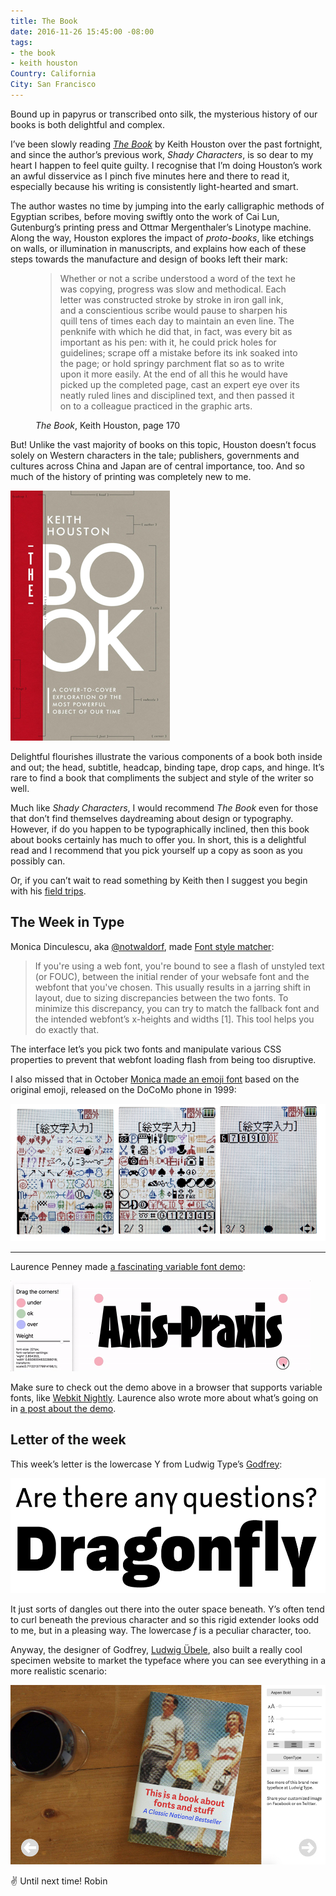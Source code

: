 ```yaml
---
title: The Book
date: 2016-11-26 15:45:00 -08:00
tags:
- the book
- keith houston
Country: California
City: San Francisco
---
```


Bound up in papyrus or transcribed onto silk, the mysterious history of our books is both delightful and complex.

<p>I’ve been slowly reading <a href="http://www.shadycharacters.co.uk/books/"><em>The Book</em></a> by Keith Houston over the past fortnight, and since the author’s previous work, <em>Shady Characters</em>, is so dear to my heart I happen to feel quite guilty. I recognise that I’m doing Houston’s work an awful disservice as I pinch five minutes here and there to read it, especially because his writing is consistently light-hearted and smart.</p>

<p>The author wastes no time by jumping into the early calligraphic methods of Egyptian scribes, before moving swiftly onto the work of Cai Lun, Gutenburg’s printing press and Ottmar Mergenthaler’s Linotype machine. Along the way, Houston explores the impact of <em>proto-books</em>, like etchings on walls, or illumination in manuscripts, and explains how each of these steps towards the manufacture and design of books left their mark:</p> 

<figure>
  <blockquote>
    <p>Whether or not a scribe understood a word of the text he was copying, progress was slow and methodical. Each letter was constructed stroke by stroke in iron gall ink, and a conscientious scribe would pause to sharpen his quill tens of times each day to maintain an even line. The penknife with which he did that, in fact, was every bit as important as his pen: with it, he could prick holes for guidelines; scrape off a mistake before its ink soaked into the page; or hold springy parchment flat so as to write upon it more easily. At the end of all this he would have picked up the completed page, cast an expert eye over its neatly ruled lines and disciplined text, and then passed it on to a colleague practiced in the graphic arts.</p>
   </blockquote>
   <figcaption>
     <p><em>The Book</em>, Keith Houston, page 170</p>
   </figcaption>
</figure>

But! Unlike the vast majority of books on this topic, Houston doesn’t focus solely on Western characters in the tale; publishers, governments and cultures across China and Japan are of central importance, too. And so much of the history of printing was completely new to me. 

![book.jpg](/uploads/book.jpg)

Delightful flourishes illustrate the various components of a book both inside and out; the head, subtitle, headcap, binding tape, drop caps, and hinge. It’s rare to find a book that compliments the subject and style of the writer so well.

<p>Much like <em>Shady Characters</em>, I would recommend <em>The Book</em> even for those that don’t find themselves daydreaming about design or typography. However, if do you happen to be typographically inclined, then this book about books certainly has much to offer you. In short, this is a delightful read and I recommend that you pick yourself up a copy as soon as you possibly can. </p> 

Or, if you can’t wait to read something by Keith then I suggest you begin with his [field trips](http://www.shadycharacters.co.uk/2014/11/pompeii-trip/).



## The Week in Type

Monica Dinculescu, aka [@notwaldorf](https://twitter.com/notwaldorf), made [Font style matcher](https://meowni.ca/font-style-matcher/): 

> If you're using a web font, you're bound to see a flash of unstyled text (or FOUC), between the initial render of your websafe font and the webfont that you've chosen. This usually results in a jarring shift in layout, due to sizing discrepancies between the two fonts. To minimize this discrepancy, you can try to match the fallback font and the intended webfont’s x-heights and widths [1]. This tool helps you do exactly that.

The interface let’s you pick two fonts and manipulate various CSS properties to prevent that webfont loading flash from being too disruptive.

I also missed that in October [Monica made an emoji font](https://meowni.ca/posts/og-emoji-font/) based on the original emoji, released on the DoCoMo phone in 1999:

![docomo.jpg](/uploads/docomo.jpg)

***

Laurence Penney made [a fascinating variable font demo](http://www.axis-praxis.org/demo.php?id=3): 

![variable-font-ae3ef4.gif](/uploads/variable-font-ae3ef4.gif)

Make sure to check out the demo above in a browser that supports variable fonts, like [Webkit Nightly](https://webkit.org/nightly/). Laurence also wrote more about what’s going on in [a post about the demo](http://www.axis-praxis.org/blog/2016-11-24/10/demo-resize-textbox-with-variable-fonts).

## Letter of the week

This week’s letter is the lowercase Y from Ludwig Type’s [Godfrey](https://www.ludwigtype.de/fonts/godfrey/overview): 

![Godfrey](/uploads/godfrey.jpg)

It just sorts of dangles out there into the outer space beneath. Y’s often tend to curl beneath the previous character and so this rigid extender looks odd to me, but in a pleasing way. The lowercase *f* is a peculiar character, too.

Anyway, the designer of Godfrey, [Ludwig Übele](https://twitter.com/LudwigType), also built a really cool specimen website to market the typeface where you can see everything in a more realistic scenario:

![Godfrey specimen](/uploads/godfrey-specimen.jpg)

✌️ Until next time!
Robin 